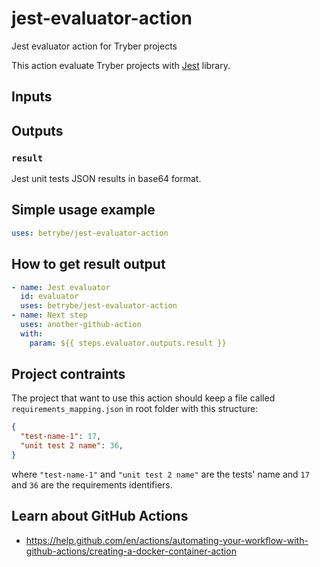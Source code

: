 # jest-evaluator-action
Jest evaluator action for Tryber projects

This action evaluate Tryber projects with [Jest](https://jestjs.io/) library.

## Inputs

## Outputs

### `result`

Jest unit tests JSON results in base64 format.

## Simple usage example
```yml
uses: betrybe/jest-evaluator-action
```

## How to get result output
```yml
- name: Jest evaluator
  id: evaluator
  uses: betrybe/jest-evaluator-action
- name: Next step
  uses: another-github-action
  with:
    param: ${{ steps.evaluator.outputs.result }}
```

## Project contraints

The project that want to use this action should keep a file called `requirements_mapping.json` in root folder with this structure:

```json
{
  "test-name-1": 17,
  "unit test 2 name": 36,
}
```

where `"test-name-1"` and `"unit test 2 name"` are the tests' name and `17` and `36` are the requirements identifiers.

## Learn about GitHub Actions

- https://help.github.com/en/actions/automating-your-workflow-with-github-actions/creating-a-docker-container-action
